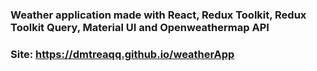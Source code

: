 ### Weather application made with React, Redux Toolkit, Redux Toolkit Query, Material UI and Openweathermap API

### Site: https://dmtreaqq.github.io/weatherApp
